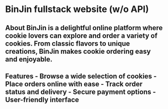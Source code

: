 # BinJin fullstack website (w/o API)

## About BinJin is a delightful online platform where cookie lovers can explore and order a variety of cookies. From classic flavors to unique creations, BinJin makes cookie ordering easy and enjoyable. 
## Features - Browse a wide selection of cookies - Place orders online with ease - Track order status and delivery - Secure payment options - User-friendly interface
 
